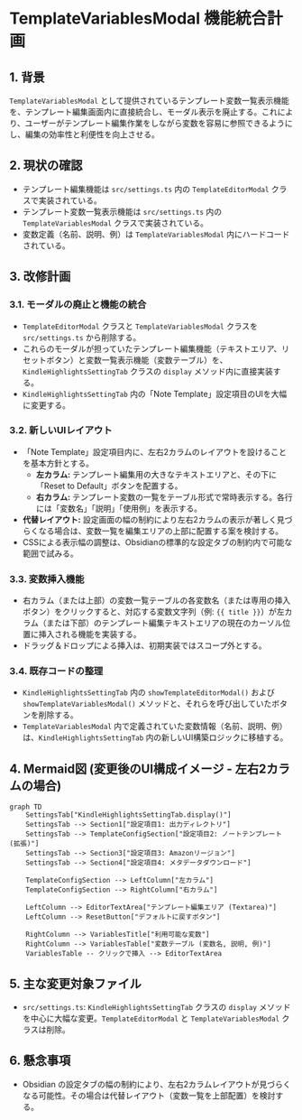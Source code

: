 # TemplateVariablesModal 機能統合計画

## 1. 背景

`TemplateVariablesModal` として提供されているテンプレート変数一覧表示機能を、テンプレート編集画面内に直接統合し、モーダル表示を廃止する。これにより、ユーザーがテンプレート編集作業をしながら変数を容易に参照できるようにし、編集の効率性と利便性を向上させる。

## 2. 現状の確認

*   テンプレート編集機能は `src/settings.ts` 内の `TemplateEditorModal` クラスで実装されている。
*   テンプレート変数一覧表示機能は `src/settings.ts` 内の `TemplateVariablesModal` クラスで実装されている。
*   変数定義（名前、説明、例）は `TemplateVariablesModal` 内にハードコードされている。

## 3. 改修計画

### 3.1. モーダルの廃止と機能の統合

*   `TemplateEditorModal` クラスと `TemplateVariablesModal` クラスを `src/settings.ts` から削除する。
*   これらのモーダルが担っていたテンプレート編集機能（テキストエリア、リセットボタン）と変数一覧表示機能（変数テーブル）を、`KindleHighlightsSettingTab` クラスの `display` メソッド内に直接実装する。
*   `KindleHighlightsSettingTab` 内の「Note Template」設定項目のUIを大幅に変更する。

### 3.2. 新しいUIレイアウト

*   「Note Template」設定項目内に、左右2カラムのレイアウトを設けることを基本方針とする。
    *   **左カラム:** テンプレート編集用の大きなテキストエリアと、その下に「Reset to Default」ボタンを配置する。
    *   **右カラム:** テンプレート変数の一覧をテーブル形式で常時表示する。各行には「変数名」「説明」「使用例」を表示する。
*   **代替レイアウト:** 設定画面の幅の制約により左右2カラムの表示が著しく見づらくなる場合は、変数一覧を編集エリアの上部に配置する案を検討する。
*   CSSによる表示幅の調整は、Obsidianの標準的な設定タブの制約内で可能な範囲で試みる。

### 3.3. 変数挿入機能

*   右カラム（または上部）の変数一覧テーブルの各変数名（または専用の挿入ボタン）をクリックすると、対応する変数文字列（例: `{{ title }}`）が左カラム（または下部）のテンプレート編集テキストエリアの現在のカーソル位置に挿入される機能を実装する。
*   ドラッグ＆ドロップによる挿入は、初期実装ではスコープ外とする。

### 3.4. 既存コードの整理

*   `KindleHighlightsSettingTab` 内の `showTemplateEditorModal()` および `showTemplateVariablesModal()` メソッドと、それらを呼び出していたボタンを削除する。
*   `TemplateVariablesModal` 内で定義されていた変数情報（名前、説明、例）は、`KindleHighlightsSettingTab` 内の新しいUI構築ロジックに移植する。

## 4. Mermaid図 (変更後のUI構成イメージ - 左右2カラムの場合)

```mermaid
graph TD
    SettingsTab["KindleHighlightsSettingTab.display()"]
    SettingsTab --> Section1["設定項目1: 出力ディレクトリ"]
    SettingsTab --> TemplateConfigSection["設定項目2: ノートテンプレート (拡張)"]
    SettingsTab --> Section3["設定項目3: Amazonリージョン"]
    SettingsTab --> Section4["設定項目4: メタデータダウンロード"]

    TemplateConfigSection --> LeftColumn["左カラム"]
    TemplateConfigSection --> RightColumn["右カラム"]

    LeftColumn --> EditorTextArea["テンプレート編集エリア (Textarea)"]
    LeftColumn --> ResetButton["デフォルトに戻すボタン"]

    RightColumn --> VariablesTitle["利用可能な変数"]
    RightColumn --> VariablesTable["変数テーブル (変数名, 説明, 例)"]
    VariablesTable -- クリックで挿入 --> EditorTextArea
```

## 5. 主な変更対象ファイル

*   `src/settings.ts`: `KindleHighlightsSettingTab` クラスの `display` メソッドを中心に大幅な変更。`TemplateEditorModal` と `TemplateVariablesModal` クラスは削除。

## 6. 懸念事項

*   Obsidian の設定タブの幅の制約により、左右2カラムレイアウトが見づらくなる可能性。その場合は代替レイアウト（変数一覧を上部配置）を検討する。
